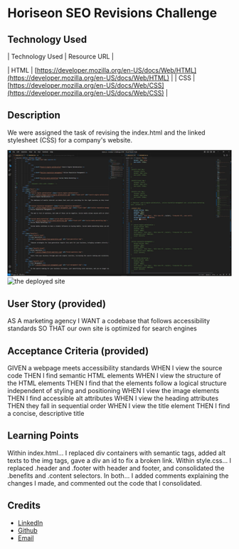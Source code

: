 # Horiseon SEO Revisions Challenge

## Technology Used 

| Technology Used         | Resource URL           | 

| HTML | [https://developer.mozilla.org/en-US/docs/Web/HTML](https://developer.mozilla.org/en-US/docs/Web/HTML)      | 
| CSS | [https://developer.mozilla.org/en-US/docs/Web/CSS](https://developer.mozilla.org/en-US/docs/Web/CSS)     |     

## Description

We were assigned the task of revising the index.html and the linked stylesheet (CSS) for a company's website.

![the code](./assets/images/Screenshot3.jpg)
![the deployed site](https://justinschoi93.github.io/module-1-challenge-JC93/)

## User Story (provided)

AS A marketing agency
I WANT a codebase that follows accessibility standards
SO THAT our own site is optimized for search engines

## Acceptance Criteria (provided)

GIVEN a webpage meets accessibility standards
WHEN I view the source code
THEN I find semantic HTML elements
WHEN I view the structure of the HTML elements
THEN I find that the elements follow a logical structure independent of styling and positioning
WHEN I view the image elements
THEN I find accessible alt attributes
WHEN I view the heading attributes
THEN they fall in sequential order
WHEN I view the title element
THEN I find a concise, descriptive title


## Learning Points

Within index.html... I replaced div containers with semantic tags, added alt texts to the img tags, gave a div an id to fix a broken link.
Within style.css... I replaced .header and .footer with header and footer, and consolidated the .benefits and .content selectors.
In both... I added comments explaining the changes I made, and commented out the code that I consolidated.

## Credits

* [LinkedIn](https://linkedin.com/in/justinchoica)
* [Github](https://github.com/justinschoi93)
* [Email](justinschoi93@gmail.com)
